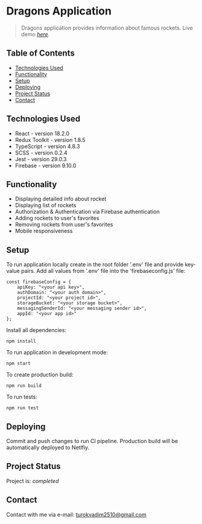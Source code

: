 # Dragons Application

> Dragons application provides information about famous rockets.
> Live demo
> [_here_](https://candid-granita-4d7759.netlify.app/). <!-- If you have the project hosted somewhere, include the link here. -->

## Table of Contents
* [Technologies Used](#technologies-used)
* [Functionality](#functionality)
* [Setup](#setup)
* [Deploying](#deploying)
* [Project Status](#project-status)
* [Contact](#contact)
<!-- * [License](#license) -->


## Technologies Used
- React - version 18.2.0
- Redux Toolkit - version 1.8.5
- TypeScript - version 4.8.3
- SCSS - version 0.2.4
- Jest - version 29.0.3
- Firebase - version 9.10.0


## Functionality
- Displaying detailed info about rocket
- Displaying list of rockets
- Authorization & Authentication via Firebase authentication
- Adding rockets to user's favorites
- Removing rockets from user's favorites
- Mobile responsiveness


## Setup
To run application locally create in the root folder '.env' file and provide key-value pairs. Add all values from '.env' file into the 'firebaseconfig.js' file:

```
const firebaseConfig = {
    apiKey: "<your api key>",
    authDomain: "<your auth domain>",
    projectId: "<your project id>",
    storageBucket: "<your storage bucket>",
    messagingSenderId: "<your messaging sender id>",
    appId: "<your app id>"
};
```

Install all dependencies:

```
npm install
```


To run application in development mode:

```
npm start
```

To create production build:

```
npm run build
```

To run tests:

```
npm run test
```

## Deploying
Commit and push changes to run CI pipeline. Production build will be automatically deployed to Netlfiy. 


## Project Status
Project is: _completed_


## Contact
Contact with me via e-mail: turokvadim2510@gmail.com


<!-- Optional -->
<!-- ## License -->
<!-- This project is open source and available under the [... License](). -->
